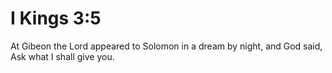 # I Kings 3:5

At Gibeon the Lord appeared to Solomon in a dream by night, and God said, Ask what I shall give you.
